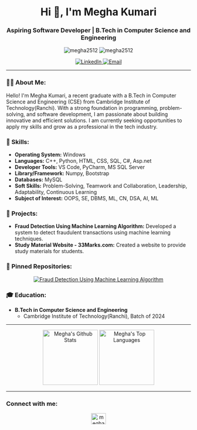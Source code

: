 <h1 align="center">Hi 👋, I'm Megha Kumari</h1>
<h3 align="center">Aspiring Software Developer | B.Tech in Computer Science and Engineering</h3>

<p align="center">
  <img src="https://komarev.com/ghpvc/?username=megha2512&label=Profile%20views&color=0e75b6&style=flat" alt="megha2512" />
  <img src="https://img.shields.io/github/followers/megha2512?label=Followers&style=social" alt="megha2512" />
</p>

<p align="center">
  <a href="https://www.linkedin.com/in/meghakumari05" target="_blank">
    <img src="https://img.shields.io/badge/-LinkedIn-%230077B5?style=for-the-badge&logo=linkedin&logoColor=white" alt="LinkedIn"/>
  </a>
  <a href="mailto:megha.kumari2512@gmail.com" target="_blank">
    <img src="https://img.shields.io/badge/Email-%23D14836?style=for-the-badge&logo=gmail&logoColor=white" alt="Email"/>
  </a>
</p>

---

### 👩‍💻 About Me:
Hello! I'm Megha Kumari, a recent graduate with a B.Tech in Computer Science and Engineering (CSE) from Cambridge Institute of Technology(Ranchi). With a strong foundation in programming, problem-solving, and software development, I am passionate about building innovative and efficient solutions. I am currently seeking opportunities to apply my skills and grow as a professional in the tech industry.

### 🔧 Skills:
- **Operating System:** Windows
- **Languages:** C++, Python, HTML, CSS, SQL, C#, Asp.net
- **Developer Tools:** VS Code, PyCharm, MS SQL Server
- **Library/Framework:** Numpy, Bootstrap
- **Databases:** MySQL
- **Soft Skills:** Problem-Solving, Teamwork and Collaboration, Leadership, Adaptability, Continuous Learning
- **Subject of Interest:** OOPS, SE, DBMS, ML, CN, DSA, AI, ML

### 🌟 Projects:
- **Fraud Detection Using Machine Learning Algorithm:** Developed a system to detect fraudulent transactions using machine learning techniques.
- **Study Material Website - 33Marks.com:** Created a website to provide study materials for students.

### 📌 Pinned Repositories:
<p align="center">
  <a href="https://github.com/Megha2512/Fraud-Detection-of-Bank-Transaction-Data-Using-Machine-Learning-Algorithm" target="_blank">
    <img src="https://github-readme-stats.vercel.app/api/pin/?username=megha2512&repo=Fraud-Detection-of-Bank-Transaction-Data-Using-Machine-Learning-Algorithm&theme=radical" alt="Fraud Detection Using Machine Learning Algorithm"/>
  </a>
</p>

### 🎓 Education:
- **B.Tech in Computer Science and Engineering**
  - Cambridge Institute of Technology(Ranchi), Batch of 2024

---

<p align="center">
  <a href="https://github.com/anuraghazra/github-readme-stats"><img alt="Megha's Github Stats" src="https://github-readme-stats.vercel.app/api?username=megha2512&show_icons=true&count_private=true&theme=radical" height="150"/></a>
  <a href="https://github.com/anuraghazra/github-readme-stats"><img alt="Megha's Top Languages" src="https://github-readme-stats.vercel.app/api/top-langs/?username=megha2512&layout=compact&theme=radical" height="150"/></a>
</p>

---

### Connect with me:
<p align="center">
  <a href="https://www.linkedin.com/in/meghakumari05" target="blank">
    <img align="center" src="https://cdn.jsdelivr.net/npm/simple-icons@v3/icons/linkedin.svg" alt="meghakumari05" height="30" width="40" />
  </a>
</p>

